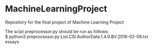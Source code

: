 # MachineLearningProject
Repository for the final project of Machine Learning Project

The scipt preprocessor.py should be run as follows:<br/>
  $ python3 preprocessor.py List.CSI.AuthorData.1.4.0.BV.2016-02-08.txt essays
